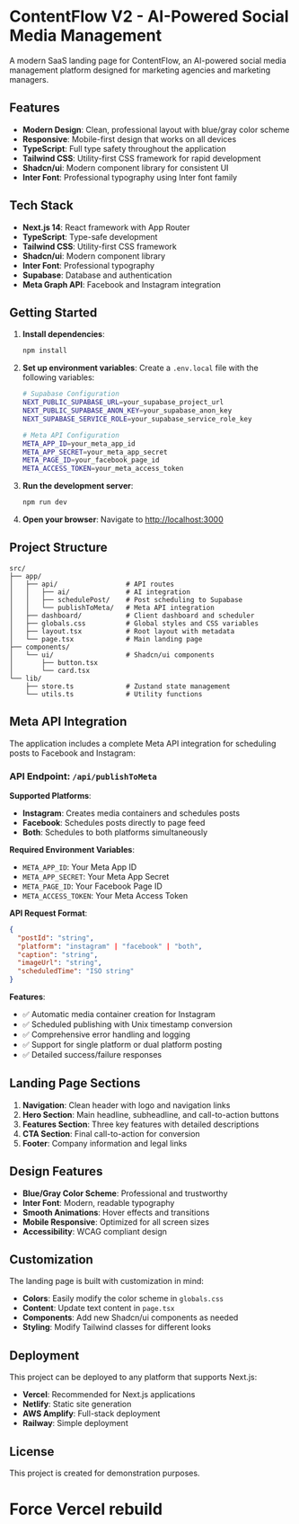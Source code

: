 # ContentFlow V2 - AI-Powered Social Media Management

A modern SaaS landing page for ContentFlow, an AI-powered social media management platform designed for marketing agencies and marketing managers.

## Features

- **Modern Design**: Clean, professional layout with blue/gray color scheme
- **Responsive**: Mobile-first design that works on all devices
- **TypeScript**: Full type safety throughout the application
- **Tailwind CSS**: Utility-first CSS framework for rapid development
- **Shadcn/ui**: Modern component library for consistent UI
- **Inter Font**: Professional typography using Inter font family

## Tech Stack

- **Next.js 14**: React framework with App Router
- **TypeScript**: Type-safe development
- **Tailwind CSS**: Utility-first CSS framework
- **Shadcn/ui**: Modern component library
- **Inter Font**: Professional typography
- **Supabase**: Database and authentication
- **Meta Graph API**: Facebook and Instagram integration

## Getting Started

1. **Install dependencies**:
   ```bash
   npm install
   ```

2. **Set up environment variables**:
   Create a `.env.local` file with the following variables:
   ```bash
   # Supabase Configuration
   NEXT_PUBLIC_SUPABASE_URL=your_supabase_project_url
   NEXT_PUBLIC_SUPABASE_ANON_KEY=your_supabase_anon_key
   NEXT_SUPABASE_SERVICE_ROLE=your_supabase_service_role_key
   
   # Meta API Configuration
   META_APP_ID=your_meta_app_id
   META_APP_SECRET=your_meta_app_secret
   META_PAGE_ID=your_facebook_page_id
   META_ACCESS_TOKEN=your_meta_access_token
   ```

3. **Run the development server**:
   ```bash
   npm run dev
   ```

4. **Open your browser**:
   Navigate to [http://localhost:3000](http://localhost:3000)

## Project Structure

```
src/
├── app/
│   ├── api/                 # API routes
│   │   ├── ai/              # AI integration
│   │   ├── schedulePost/    # Post scheduling to Supabase
│   │   └── publishToMeta/   # Meta API integration
│   ├── dashboard/           # Client dashboard and scheduler
│   ├── globals.css          # Global styles and CSS variables
│   ├── layout.tsx           # Root layout with metadata
│   └── page.tsx             # Main landing page
├── components/
│   └── ui/                  # Shadcn/ui components
│       ├── button.tsx
│       └── card.tsx
└── lib/
    ├── store.ts             # Zustand state management
    └── utils.ts             # Utility functions
```

## Meta API Integration

The application includes a complete Meta API integration for scheduling posts to Facebook and Instagram:

### **API Endpoint**: `/api/publishToMeta`

**Supported Platforms**:
- **Instagram**: Creates media containers and schedules posts
- **Facebook**: Schedules posts directly to page feed
- **Both**: Schedules to both platforms simultaneously

**Required Environment Variables**:
- `META_APP_ID`: Your Meta App ID
- `META_APP_SECRET`: Your Meta App Secret
- `META_PAGE_ID`: Your Facebook Page ID
- `META_ACCESS_TOKEN`: Your Meta Access Token

**API Request Format**:
```json
{
  "postId": "string",
  "platform": "instagram" | "facebook" | "both",
  "caption": "string",
  "imageUrl": "string",
  "scheduledTime": "ISO string"
}
```

**Features**:
- ✅ Automatic media container creation for Instagram
- ✅ Scheduled publishing with Unix timestamp conversion
- ✅ Comprehensive error handling and logging
- ✅ Support for single platform or dual platform posting
- ✅ Detailed success/failure responses

## Landing Page Sections

1. **Navigation**: Clean header with logo and navigation links
2. **Hero Section**: Main headline, subheadline, and call-to-action buttons
3. **Features Section**: Three key features with detailed descriptions
4. **CTA Section**: Final call-to-action for conversion
5. **Footer**: Company information and legal links

## Design Features

- **Blue/Gray Color Scheme**: Professional and trustworthy
- **Inter Font**: Modern, readable typography
- **Smooth Animations**: Hover effects and transitions
- **Mobile Responsive**: Optimized for all screen sizes
- **Accessibility**: WCAG compliant design

## Customization

The landing page is built with customization in mind:

- **Colors**: Easily modify the color scheme in `globals.css`
- **Content**: Update text content in `page.tsx`
- **Components**: Add new Shadcn/ui components as needed
- **Styling**: Modify Tailwind classes for different looks

## Deployment

This project can be deployed to any platform that supports Next.js:

- **Vercel**: Recommended for Next.js applications
- **Netlify**: Static site generation
- **AWS Amplify**: Full-stack deployment
- **Railway**: Simple deployment

## License

This project is created for demonstration purposes.
# Force Vercel rebuild
